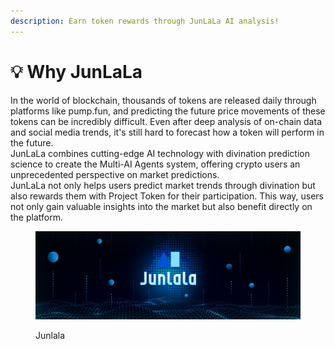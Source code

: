 ```yaml
---
description: Earn token rewards through JunLaLa AI analysis!
---
```


# 💡 Why JunLaLa



In the world of blockchain, thousands of tokens are released daily through platforms like pump.fun, and predicting the future price movements of these tokens can be incredibly difficult. Even after deep analysis of on-chain data and social media trends, it's still hard to forecast how a token will perform in the future.\
JunLaLa combines cutting-edge AI technology with divination prediction science to create the Multi-AI Agents system, offering crypto users an unprecedented perspective on market predictions.\
JunLaLa not only helps users predict market trends through divination but also rewards them with Project Token for their participation. This way, users not only gain valuable insights into the market but also benefit directly on the platform.

<figure><img src=".gitbook/assets/Banner.jpg" alt=""><figcaption><p>Junlala</p></figcaption></figure>
